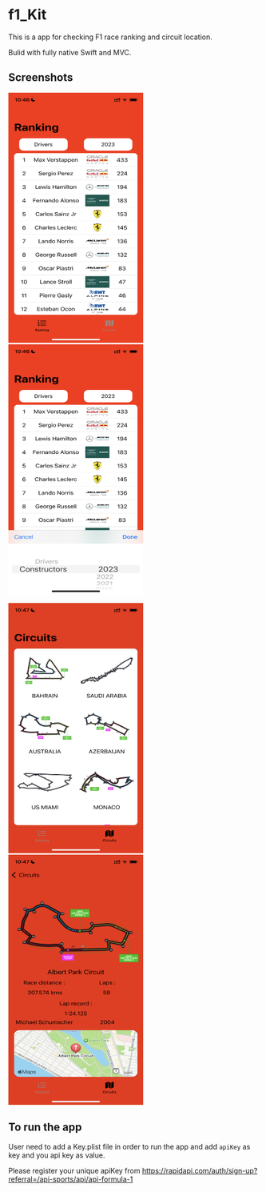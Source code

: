 # f1_Kit
This is a app for checking F1 race ranking and circuit location.

Bulid with fully native Swift and MVC.

## Screenshots
<img src="f1_Kit/Images/mockF1_Kit3.PNG" width="270" height="500" /> <img src="f1_Kit/Images/mockF1_Kit2.PNG" width="270" height="500" />

<img src="f1_Kit/Images/mockF1_Kit1.PNG" width="270" height="500" /> <img src="f1_Kit/Images/mockF1_Kit4.PNG" width="270" height="500" />

## To run the app
User need to add a Key.plist file in order to run the app and add `apiKey` as key and you api key as value.

Please register your unique apiKey from https://rapidapi.com/auth/sign-up?referral=/api-sports/api/api-formula-1
